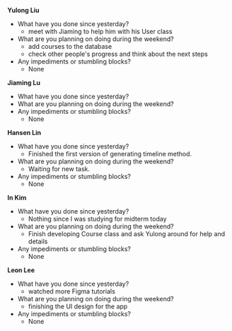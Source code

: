 **Yulong Liu**

- What have you done since yesterday?
  - meet with Jiaming to help him with his User class
- What are you planning on doing during the weekend?
  - add courses to the database
  - check other people's progress and think about the next steps
- Any impediments or stumbling blocks?
  - None

**Jiaming Lu**

- What have you done since yesterday?
- What are you planning on doing during the weekend?
- Any impediments or stumbling blocks?
  - None

**Hansen Lin**

- What have you done since yesterday?
  - Finished the first version of generating timeline method.
- What are you planning on doing during the weekend?
  - Waiting for new task.
- Any impediments or stumbling blocks?
  - None

**In Kim**
- What have you done since yesterday?
  -  Nothing since I was studying for midterm today
- What are you planning on doing during the weekend?
  - Finish developing Course class and ask Yulong around for help and details
- Any impediments or stumbling blocks?
  - None

**Leon Lee**
- What have you done since yesterday?
  - watched more Figma tutorials
- What are you planning on doing during the weekend?
  - finishing the UI design for the app
- Any impediments or stumbling blocks?
  - None
